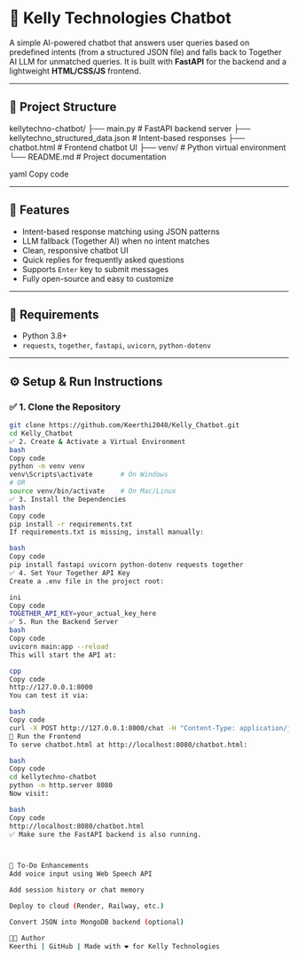 # 🤖 Kelly Technologies Chatbot

A simple AI-powered chatbot that answers user queries based on predefined intents (from a structured JSON file) and falls back to Together AI LLM for unmatched queries. It is built with **FastAPI** for the backend and a lightweight **HTML/CSS/JS** frontend.

---

## 📂 Project Structure

kellytechno-chatbot/
├── main.py # FastAPI backend server
├── kellytechno_structured_data.json # Intent-based responses
├── chatbot.html # Frontend chatbot UI
├── venv/ # Python virtual environment
└── README.md # Project documentation

yaml
Copy code

---

## 🚀 Features

- Intent-based response matching using JSON patterns
- LLM fallback (Together AI) when no intent matches
- Clean, responsive chatbot UI
- Quick replies for frequently asked questions
- Supports `Enter` key to submit messages
- Fully open-source and easy to customize

---

## 🧠 Requirements

- Python 3.8+
- `requests`, `together`, `fastapi`, `uvicorn`, `python-dotenv`

---

## ⚙️ Setup & Run Instructions

### ✅ 1. Clone the Repository

```bash
git clone https://github.com/Keerthi2040/Kelly_Chatbot.git
cd Kelly_Chatbot
✅ 2. Create & Activate a Virtual Environment
bash
Copy code
python -m venv venv
venv\Scripts\activate       # On Windows
# OR
source venv/bin/activate    # On Mac/Linux
✅ 3. Install the Dependencies
bash
Copy code
pip install -r requirements.txt
If requirements.txt is missing, install manually:

bash
Copy code
pip install fastapi uvicorn python-dotenv requests together
✅ 4. Set Your Together API Key
Create a .env file in the project root:

ini
Copy code
TOGETHER_API_KEY=your_actual_key_here
✅ 5. Run the Backend Server
bash
Copy code
uvicorn main:app --reload
This will start the API at:

cpp
Copy code
http://127.0.0.1:8000
You can test it via:

bash
Copy code
curl -X POST http://127.0.0.1:8000/chat -H "Content-Type: application/json" -d "{\"question\": \"What is Data Science training?\"}"
💬 Run the Frontend
To serve chatbot.html at http://localhost:8080/chatbot.html:

bash
Copy code
cd kellytechno-chatbot
python -m http.server 8080
Now visit:

bash
Copy code
http://localhost:8080/chatbot.html
✅ Make sure the FastAPI backend is also running.



📌 To-Do Enhancements
Add voice input using Web Speech API

Add session history or chat memory

Deploy to cloud (Render, Railway, etc.)

Convert JSON into MongoDB backend (optional)

🧑‍💻 Author
Keerthi | GitHub | Made with ❤️ for Kelly Technologies
